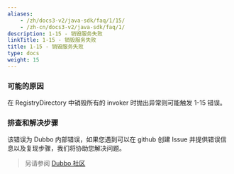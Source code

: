 ```yaml
---
aliases:
    - /zh/docs3-v2/java-sdk/faq/1/15/
    - /zh-cn/docs3-v2/java-sdk/faq/1/
description: 1-15 - 销毁服务失败
linkTitle: 1-15 - 销毁服务失败
title: 1-15 - 销毁服务失败
type: docs
weight: 15
---
```






### 可能的原因
 在 RegistryDirectory 中销毁所有的 invoker 时抛出异常则可能触发 1-15 错误。

### 排查和解决步骤
该错误为 Dubbo 内部错误，如果您遇到可以在 github 创建 Issue 并提供错误信息以及复现步骤，我们将协助您解决问题。


> 另请参阅 [Dubbo 社区](https://github.com/apache/dubbo)
